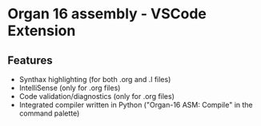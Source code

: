 # Organ 16 assembly - VSCode Extension

## Features

- Synthax highlighting (for both .org and .l files)
- IntelliSense (only for .org files)
- Code validation/diagnostics (only for .org files)
- Integrated compiler written in Python ("Organ-16 ASM: Compile" in the command palette)
